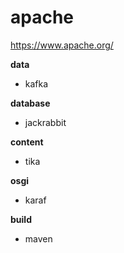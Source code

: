 # apache

https://www.apache.org/


**data**
- kafka 


**database**
- jackrabbit


**content**
- tika


**osgi**
- karaf



**build**
- maven

